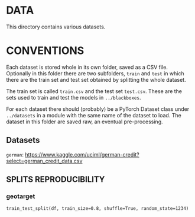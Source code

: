 # DATA
This directory contains various datasets.
# CONVENTIONS
Each dataset is stored whole in its own folder, saved as a CSV file. 
Optionally in this folder there are two subfolders, `train` and `test` in which there 
are the train set and test set obtained by splitting the whole dataset.

The train set is called `train.csv` and the test set `test.csv`. These are the sets used to 
train and test the models in `../blackboxes`.

For each dataset there should (probably) be a PyTorch Dataset class under `../datasets`
in a module with the same name of the dataset to load. The dataset in this folder are saved raw,
an eventual pre-processing.

## Datasets

`german`: https://www.kaggle.com/uciml/german-credit?select=german_credit_data.csv

## SPLITS REPRODUCIBILITY
### geotarget
    train_test_split(df, train_size=0.8, shuffle=True, random_state=1234)

